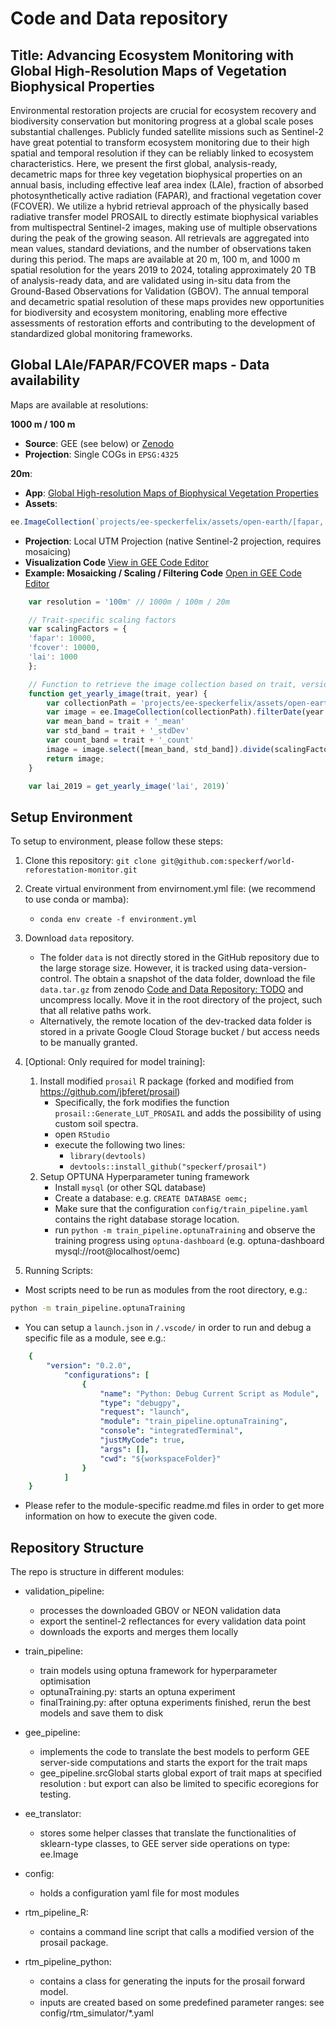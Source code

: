 # Code and Data repository

## Title: Advancing Ecosystem Monitoring with Global High-Resolution Maps of Vegetation Biophysical Properties

Environmental restoration projects are crucial for ecosystem recovery and biodiversity
conservation but monitoring progress at a global scale poses substantial challenges. Publicly
funded satellite missions such as Sentinel-2 have great potential to transform ecosystem
monitoring due to their high spatial and temporal resolution if they can be reliably linked to
ecosystem characteristics. Here, we present the first global, analysis-ready, decametric maps
for three key vegetation biophysical properties on an annual basis, including effective leaf area
index (LAIe), fraction of absorbed photosynthetically active radiation (FAPAR), and fractional
vegetation cover (FCOVER). We utilize a hybrid retrieval approach of the physically based
radiative transfer model PROSAIL to directly estimate biophysical variables from multispectral
Sentinel-2 images, making use of multiple observations during the peak of the growing season.
All retrievals are aggregated into mean values, standard deviations, and the number of
observations taken during this period. The maps are available at 20 m, 100 m, and 1000 m
spatial resolution for the years 2019 to 2024, totaling approximately 20 TB of analysis-ready
data, and are validated using in-situ data from the Ground-Based Observations for Validation
(GBOV). The annual temporal and decametric spatial resolution of these maps provides new
opportunities for biodiversity and ecosystem monitoring, enabling more effective assessments of
restoration efforts and contributing to the development of standardized global monitoring
frameworks.

## Global LAIe/FAPAR/FCOVER maps - Data availability

Maps are available at resolutions: 

**1000 m / 100 m**
- **Source**: GEE (see below) or [Zenodo](https://doi.org/10.5281/zenodo.15052975)
- **Projection**: Single COGs in `EPSG:4325`

**20m**: 
- **App**: [Global High-resolution Maps of Biophysical Vegetation Properties](https://ee-speckerfelix.projects.earthengine.app/view/global-trait-maps)
- **Assets**: 
```js
ee.ImageCollection(`projects/ee-speckerfelix/assets/open-earth/[fapar, lai, fcover]_predictions-mlp_[1000m, 100m, 20m]_v01`)
```
- **Projection**: Local UTM Projection (native Sentinel-2 projection, requires mosaicing)
- **Visualization Code** [View in GEE Code Editor](https://code.earthengine.google.com/7207cd15a5cc312ac816dc76cd60b450)
- **Example: Mosaicking / Scaling / Filtering Code** [Open in GEE Code Editor](https://code.earthengine.google.com/22fc7da25a4dbe758988cbee9afcf763)
```js
    var resolution = '100m' // 1000m / 100m / 20m

    // Trait-specific scaling factors
    var scalingFactors = {
    'fapar': 10000,
    'fcover': 10000,
    'lai': 1000
    };

    // Function to retrieve the image collection based on trait, version, and year
    function get_yearly_image(trait, year) {
        var collectionPath = 'projects/ee-speckerfelix/assets/open-earth/' + trait + '_predictions-mlp_' + resolution + '_v01';
        var image = ee.ImageCollection(collectionPath).filterDate(year + '-01-01', year + '-12-31').mosaic();
        var mean_band = trait + '_mean'
        var std_band = trait + '_stdDev'
        var count_band = trait + '_count'
        image = image.select([mean_band, std_band]).divide(scalingFactors[trait]).addBands(image.select([count_band]))
        return image;
    }

    var lai_2019 = get_yearly_image('lai', 2019)`
```

## Setup Environment

To setup to environment, please follow these steps:

1. Clone this repository: `git clone git@github.com:speckerf/world-reforestation-monitor.git`
2. Create virtual environment from envirnoment.yml file: (we recommend to use conda or mamba):
    - `conda env create -f environment.yml`

3. Download `data` repository. 
    - The folder `data` is not directly stored in the GitHub repository due to the large storage size. However, it is tracked using data-version-control. The obtain a snapshot of the data folder, download the file `data.tar.gz` from zenodo [Code and Data Repository: TODO](TODO) and uncompress locally. Move it in the root directory of the project, such that all relative paths work. 
    - Alternatively, the remote location of the dev-tracked data folder is stored in a private Google Cloud Storage bucket / but access needs to be manually granted. 

4. \[Optional: Only required for model training\]: 
    1. Install modified `prosail` R package (forked and modified from https://github.com/jbferet/prosail)
        - Specifically, the fork modifies the function `prosail::Generate_LUT_PROSAIL` and adds the possibility of using custom soil spectra. 
        - open `RStudio`
        - execute the following two lines:
            - `library(devtools)`
            - `devtools::install_github("speckerf/prosail")`
    2. Setup OPTUNA Hyperparameter tuning framework
        - Install `mysql` (or other SQL database)
        - Create a database: e.g. `CREATE DATABASE oemc;`
        - Make sure that the configuration `config/train_pipeline.yaml` contains the right database storage location. 
        - run `python -m train_pipeline.optunaTraining` and observe the training progress using `optuna-dashboard` (e.g. optuna-dashboard mysql://root@localhost/oemc)

5. Running Scripts: 
- Most scripts need to be run as modules from the root directory, e.g.: 
```bash
python -m train_pipeline.optunaTraining
```
- You can setup a `launch.json` in `/.vscode/` in order to run and debug a specific file as a module, see e.g.:
```yaml
    {
        "version": "0.2.0",
            "configurations": [
                {
                    "name": "Python: Debug Current Script as Module",
                    "type": "debugpy",
                    "request": "launch",
                    "module": "train_pipeline.optunaTraining",
                    "console": "integratedTerminal",
                    "justMyCode": true,
                    "args": [],
                    "cwd": "${workspaceFolder}"
                }
            ]
    }
```
- Please refer to the module-specific readme.md files in order to get more information on how to execute the given code. 


## Repository Structure
The repo is structure in different modules:
- validation_pipeline:
    - processes the downloaded GBOV or NEON validation data
    - export the sentinel-2 reflectances for every validation data point
    - downloads the exports and merges them locally

- train_pipeline:
    - train models using optuna framework for hyperparameter optimisation
    - optunaTraining.py: starts an optuna experiment 
    - finalTraining.py: after optuna experiments finished, rerun the best models and save them to disk

- gee_pipeline: 
    - implements the code to translate the best models to perform GEE server-side computations and starts the export for the trait maps
    - gee_pipeline.srcGlobal starts global export of trait maps at specified resolution : but export can also be limited to specific ecoregions for testing. 
    
- ee_translator: 
    - stores some helper classes that translate the functionalities of sklearn-type classes, to GEE server side operations on type: ee.Image

- config:
    - holds a configuration yaml file for most modules

- rtm_pipeline_R:
    - contains a command line script that calls a modified version of the prosail package. 

- rtm_pipeline_python:
    - contains a class for generating the inputs for the prosail forward model. 
    - inputs are created based on some predefined parameter ranges: see config/rtm_simulator/*.yaml
